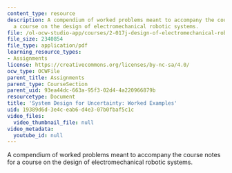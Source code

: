 ```yaml
---
content_type: resource
description: A compendium of worked problems meant to accompany the course notes for
  a course on the design of electromechanical robotic systems.
file: /ol-ocw-studio-app/courses/2-017j-design-of-electromechanical-robotic-systems-fall-2009/19389d6d3e4ceab6d4e307b0fbaf5c1c_MIT2_017JF09_problems.pdf
file_size: 2340854
file_type: application/pdf
learning_resource_types:
- Assignments
license: https://creativecommons.org/licenses/by-nc-sa/4.0/
ocw_type: OCWFile
parent_title: Assignments
parent_type: CourseSection
parent_uid: 93ea44dc-663a-95f3-02d4-4a220966879b
resourcetype: Document
title: 'System Design for Uncertainty: Worked Examples'
uid: 19389d6d-3e4c-eab6-d4e3-07b0fbaf5c1c
video_files:
  video_thumbnail_file: null
video_metadata:
  youtube_id: null
---
```

A compendium of worked problems meant to accompany the course notes for a course on the design of electromechanical robotic systems.